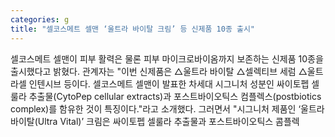 ```yaml
---
categories: g
title: "셀코스메트 셀맨 ‘울트라 바이탈 크림’ 등 신제품 10종 출시"
---
```

셀코스메트 셀맨이 피부 활력은 물론 피부 마이크로바이옴까지 보존하는 신제품 10종을 출시했다고 밝혔다. 관계자는 "이번 신제품은 △울트라 바이탈 △셀렉티브 세럼 △울트라셀 인텐시브 등이다. 셀코스메트 셀맨이 발표한 차세대 시그니처 성분인 싸이토펩 셀룰라 추출물(CytoPep cellular extracts)과 포스트바이오틱스 컴플렉스(postbiotics complex)를 함유한 것이 특징이다."라고 소개했다. 그러면서 "시그니처 제품인 ‘울트라 바이탈(Ultra Vital)’ 크림은 싸이토펩 셀룰라 추출물과 포스트바이오틱스 콤플렉